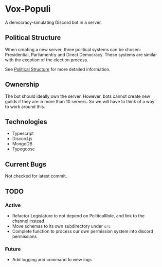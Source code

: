# Vox-Populi
A democracy-simulating Discord bot in a server.

## Political Structure
When creating a new server, three political systems can be chosen: Presidential, Parliamentry and Direct Democracy.
These systems are similar with the exeption of the election process.

See [Political Structure](docs/politicalStructure) for more detailed information.

## Ownership
The bot should ideally own the server.
However, bots cannot create new guilds if they are in more than 10 servers.
So we will have to think of a way to work around this.

## Technologies
- Typescript
- Discord.js
- MongoDB
- Typegoose

## Current Bugs
Not checked for latest commit.

## TODO
### Active
- Refactor Legislature to not depend on PoliticalRole, and link to the channel instead
- Move schemas to its own subdirectory under `src`
- Complete function to process our own permission system into discord permissions

### Future
- Add logging and command to view logs